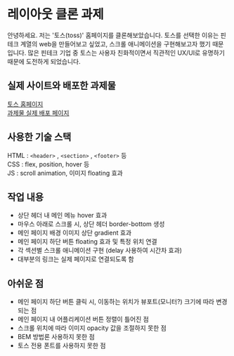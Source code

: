 # 레이아웃 클론 과제
안녕하세요. 저는 '토스(toss)' 홈페이지를 클론해보았습니다.
토스를 선택한 이유는 핀테크 계열의 web을 만들어보고 싶었고, 스크롤 애니메이션을 구현해보고자 했기 때문입니다.
많은 핀테크 기업 중 토스는 사용자 친화적이면서 직관적인 UX/UI로 유명하기 때문에 도전하게 되었습니다.<br />
## 실제 사이트와 배포한 과제물
[토스 홈페이지](https://toss.im/)<br />
[과제물 실제 배포 페이지](https://funny-vacherin-5977e2.netlify.app/)<br />
## 사용한 기술 스택
HTML : `<header>` , `<section>` , `<footer>` 등<br />
CSS : flex, position, hover 등<br />
JS : scroll animation, 이미지 floating 효과<br />
## 작업 내용
- 상단 헤더 내 메인 메뉴 hover 효과
- 마우스 아래로 스크롤 시, 상단 헤더 border-bottom 생성
- 메인 페이지 배경 이미지 상단 gradient 효과
- 메인 페이지 하단 버튼 floating 효과 및 특정 위치 연결
- 각 섹션별 스크롤 애니메이션 구현 (delay 사용하여 시간차 효과)
- 대부분의 링크는 실제 페이지로 연결되도록 함<br />

## 아쉬운 점
- 메인 페이지 하단 버튼 클릭 시, 이동하는 위치가 뷰포트(모니터?) 크기에 따라 변경되는 점
- 메인 페이지 내 어플리케이션 버튼 정렬이 틀어진 점
- 스크롤 위치에 따라 이미지 opacity 값을 조절하지 못한 점
- BEM 방법론 사용하지 못한 점
- 토스 전용 폰트를 사용하지 못한 점